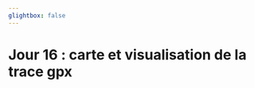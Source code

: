 ```yaml
---
glightbox: false
---
```


# Jour 16 : carte et visualisation de la trace gpx

<style> #map { width: auto; height: 400px; margin: 0;} </style>

<div id="map"></div>

<script> 
var mygpxurl = "/f3/fr/assets/gpx/GPX16.gpx";
</script>

<script src="/f3/fr/javascripts/mygpx.js"> </script>
